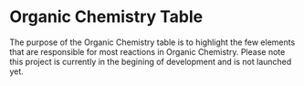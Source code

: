 # Organic Chemistry Table

The purpose of the Organic Chemistry table is to highlight the few elements that are responsible for most reactions in Organic Chemistry. 
Please note this project is currently in the begining of development and is not launched yet.
